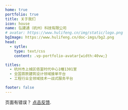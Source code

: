 ```yaml
---
home: true
portfolio: true
title: 关于我们
icon: house
name: 弘建通（杭州）科技有限公司
# avatar: https://www.hulifeng.cn/img/static/logo.png
bgImage: https://www.hulifeng.cn/doc-imgs/bg2.png
head:
  - sytle:
    type: text/css
    content: .vp-portfolio-avatar{width:40vw;}

titles:
  - 杭州市上城区佰富时代中心1幢1301室
  - 全国首款建筑设计领域接单平台
  - 工程行业全领域技术一战式服务平台

footer: false
---
```


<!-- ## Description -->

页面有错误？ [点击反馈](tencent://AddContact/?fromId=45&fromSubId=1&subcmd=all&uin=26198573&website=www.oicqzone.com).
